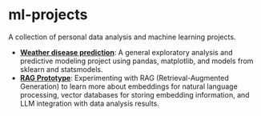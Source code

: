 # ml-projects

A collection of personal data analysis and machine learning projects.

* **[Weather disease prediction](weather_disease_prediction.ipynb)**: A general exploratory analysis and predictive modeling project using pandas, matplotlib, and models from sklearn and statsmodels.
* **[RAG Prototype](rag_prototype.ipynb)**: Experimenting with RAG (Retrieval-Augmented Generation) to learn more about embeddings for natural language processing, vector databases for storing embedding information, and LLM integration with data analysis results.
